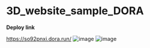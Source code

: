 # 3D_website_sample_DORA

**Deploy link**


https://so92pnxi.dora.run/
![image](https://github.com/user-attachments/assets/9089fabb-95c2-472a-8cae-3fc14e426772)
![image](https://github.com/user-attachments/assets/b137f998-b460-4e8f-8306-4ed3bc435502)
